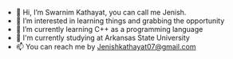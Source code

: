 - 👋 Hi, I’m Swarnim Kathayat, you can call me Jenish.
- 👀 I’m interested in learning things and grabbing the opportunity
- 🌱 I’m currently learning C++ as a programming language
- 💞️ I'm currently studying at Arkansas State University
- 📫 You can reach me by Jenishkathayat07@gmail.com

<!---
Jen9x/Jen9x is a ✨ special ✨ repository because its `README.md` (this file) appears on your GitHub profile.
You can click the Preview link to take a look at your changes.
--->
